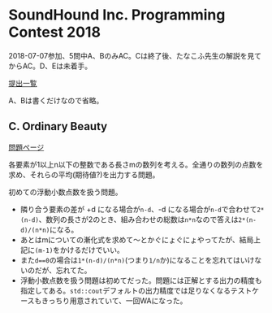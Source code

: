 # SoundHound Inc. Programming Contest 2018

2018-07-07参加、5問中A、BのみAC。Cは終了後、たなこふ先生の解説を見てからAC。D、Eは未着手。

[提出一覧](https://beta.atcoder.jp/contests/soundhound2018-summer-qual/submissions/me)

A、Bは書くだけなので省略。

## C. Ordinary Beauty

[問題ページ](https://beta.atcoder.jp/contests/soundhound2018-summer-qual/tasks/soundhound2018_summer_qual_c)

各要素が1以上n以下の整数である長さmの数列を考える。全通りの数列の点数を求め、それらの平均(期待値?)を出力する問題。

初めての浮動小数点数を扱う問題。

* 隣り合う要素の差が +d になる場合が`n-d`、-d になる場合が`n-d`で合わせて`2*(n-d)`、数列の長さが2のとき、組み合わせの総数は`n*n`なので答えは`2*(n-d)/(n*n)`になる。
* あとはmについての漸化式を求めて〜とかぐにょぐにょやってたが、結局上記に`(m-1)`をかけるだけでいい。
* また`d==0`の場合は`1*(n-d)/(n*n)`(つまり`1/n`か)になることを忘れてはいけないのだが、忘れてた。
* 浮動小数点数を扱う問題は初めてだった。問題には正解とする出力の精度も指定してある。`std::cout`デフォルトの出力精度では足りなくなるテストケースもきっちり用意されていて、一回WAになった。
